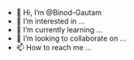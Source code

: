- 👋 Hi, I’m @Binod-Gautam
- 👀 I’m interested in ...
- 🌱 I’m currently learning ...
- 💞️ I’m looking to collaborate on ...
- 📫 How to reach me ...

<!---
Binod-Gautam/Binod-Gautam is a ✨ special ✨ repository because its `README.md` (this file) appears on your GitHub profile.
You can click the Preview link to take a look at your changes.
-[Professional Statement_Binod Gautam.docx](https://github.com/Binod-Gautam/Binod-Gautam/files/12232535/Professional.Statement_Binod.Gautam.docx)
-->
